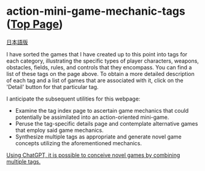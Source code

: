 # action-mini-game-mechanic-tags ([Top Page](https://abagames.github.io/action-mini-game-mechanic-tags/))

[日本語版](https://abagames.github.io/action-mini-game-mechanic-tags/index_ja.html)

I have sorted the games that I have created up to this point into tags for each category, illustrating the specific types of player characters, weapons, obstacles, fields, rules, and controls that they encompass. You can find a list of these tags on the page above. To obtain a more detailed description of each tag and a list of games that are associated with it, click on the 'Detail' button for that particular tag.

I anticipate the subsequent utilities for this webpage:

- Examine the tag index page to ascertain game mechanics that could potentially be assimilated into an action-oriented mini-game.
- Peruse the tag-specific details page and contemplate alternative games that employ said game mechanics.
- Synthesize multiple tags as appropriate and generate novel game concepts utilizing the aforementioned mechanics.

[Using ChatGPT, it is possible to conceive novel games by combining multiple tags.](./combine_tags_with_chatgpt.md)
